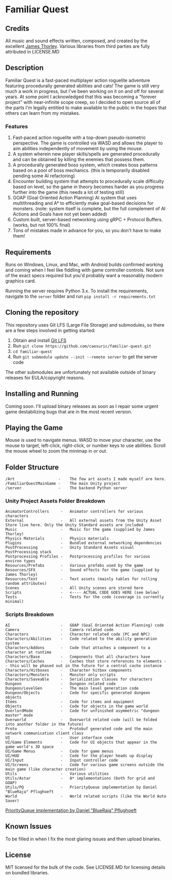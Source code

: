 # Familiar Quest

## Credits

All music and sound effects written, composed, and created by the excellent [James Thorley](https://thorleymusic.co.uk/). Various libraries from third parties are fully attributed in LICENSE.MD

## Description

Familiar Quest is a fast-paced multiplayer action roguelite adventure featuring procedurally generated abilities and cats! The game is still very much a work in progress, but I've been working on it on and off for several years. At some point I acknowledged that this was becoming a "forever project" with near-infinite scope creep, so I decided to open source all of the parts I'm legally entitled to make available to the public in the hopes that others can learn from my mistakes.

### Features

1. Fast-paced action roguelite with a top-down pseudo-isometric perspective. The game is controlled via WASD and allows the player to aim abilities independently of movement by using the mouse.
2. A system wherein new player skills/spells are generated procedurally and can be obtained by killing the enemies that possess them.
3. A procedurally generated boss system, which creates boss patterns based on a pool of boss mechanics. (this is temporarily disabled pending some AI refactoring)
4. Encounter building system that attempts to procedurally scale difficulty based on level, so the game in theory becomes harder as you progress further into the game (this needs a lot of testing still)
5. GOAP (Goal Oriented Action Planning) AI system that uses multithreading and A* to efficiently make goal-based decisions for monsters. (note: system itself is complete, but the full complement of AI Actions and Goals have not yet been added)
6. Custom built, server-based networking using gRPC + Protocol Buffers. (works, but not 100% final)
7. Tons of mistakes made in advance for you, so you don't have to make them!

## Requirements

Runs on Windows, Linux, and Mac, with Android builds confirmed working and coming when I feel like fiddling with game controller controls. Not sure of the exact specs required but you'd probably want a reasonably modern graphics card.

Running the server requires Python 3.x. To install the requirements, navigate to the `server` folder and run `pip install -r requirements.txt`

## Cloning the repository

This repository uses Git LFS (Large File Storage) and submodules, so there are a few steps involved in getting started:

1. Obtain and install [Git LFS](https://git-lfs.github.com/)
2. Run `git clone https://github.com/caesuric/familiar-quest.git`
3. `cd familiar-quest`
4. Run `git submodule update --init --remote server` to get the server code

The other submodules are unfortunately not available outside of binary releases for EULA/copyright reasons.

## Installing and Running

Coming soon. I'll upload binary releases as soon as I repair some urgent game destabilizing bugs that are in the most recent version.

## Playing the Game

Mouse is used to navigate menus. WASD to move your character, use the mouse to target, left-click, right-click, or number keys to use abilities. Scroll the mouse wheel to zoom the minimap in or out.

## Folder Structure

```
/Art                   -    The few art assets I made myself are here.
/FamiliarQuestMainGame -    The main Unity project
/server                -    The backend Python server
```

### Unity Project Assets Folder Breakdown

```
AnimatorControllers     -   Animator controllers for various characters
External                -   All external assets from the Unity Asset Store live here. Only the Unity Standard assets are included
Music                   -   Music for the game (supplied by James Thorley)
Physics Materials       -   Physics materials
Plugins                 -   Bundled external networking dependencies
PostProcessing          -   Unity Standard Assets visual PostProcessing stack
Postprocessing Profiles -   Postprocessing profiles for various environ types
Resources/Prefabs       -   Various prefabs used by the game
Resources/SFX           -   Sound effects for the game (supplied by James Thorley)
Resources/Text          -   Text assets (mainly tables for rolling random attributes)
Scenes                  -   All Unity scenes are stored here
Scripts                 -   <---- ACTUAL CODE GOES HERE (see below)
Tests                   -   Tests for the code (coverage is currently minimal)
```

### Scripts Breakdown

```
AI                      -   GOAP (Goal Oriented Action Planning) code
Camera                  -   Camera related code
Characters              -   Character related code (PC and NPC)
Characters/Abilities    -   Code related to the ability generation system
Characters/Addons       -   Code that attaches a component to a character at runtime
Characters/Base         -   Components that all characters have
Characters/Caches       -   Caches that store references to elements -- this will be phased out in the future for a central cache instance
Characters/Hitboxes     -   Character hitbox components
Characters/Monsters     -   Monster only scripts
Characters/Saveable     -   Serialization classes for characters
Dungeon                 -   Dungeon related code
Dungeon/LevelGen        -   The main level generation code
Dungeon/Objects         -   Code for specific generated dungeon objects
Items                   -   Code for items and equipment
Objects                 -   Code for objects in the game world
OverlordMode            -   Code for unfinished asymmetric "dungeon master" mode
Overworld               -   Overworld related code (will be folded into another folder in the future)
Proto                   -   Protobuf generated code and the main network communication client class
UI                      -   User interface code
UI/Game Elements        -   Code for UI objects that appear in the game world's 3D space
UI/Game Menus           -   Code for game menus
UI/HUD                  -   Code for the player heads up display
UI/Input                -   Input controller code
UI/Screens              -   Code for various game screens outside the main game (like character creation)
Utils                   -   Various utilities
Utils/Astar             -   A* implementations (both for grid and GOAP)
Utils/PQ                -   PriorityQueue implementation by Daniel "BlueRaja" Pflughoeft
World                   -   World related scripts (like the World Auto Saver)
```

[PriorityQueue implementation by Daniel "BlueRaja" Pflughoeft](https://github.com/BlueRaja/High-Speed-Priority-Queue-for-C-Sharp)

## Known Issues

To be filled in when I fix the most glaring issues and then upload binaries.

## License

MIT licensed for the bulk of the code. See LICENSE.MD for licensing details on bundled libraries.
